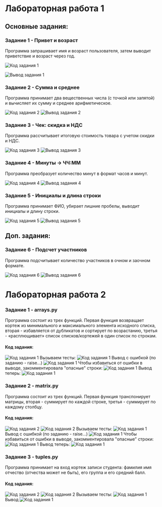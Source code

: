 # Лабораторная работа 1
## Основные задания:

### Задание 1 - Привет и возраст 
Программа запрашивает имя и возраст пользователя, затем выводит приветствие и возраст через год.

![Код задания 1](./images/lab01/task1_code.png)

![Вывод задания 1](./images/lab01/task1_output.png
)

### Задание 2 - Сумма и среднее
Программа принимает два вещественных числа (с точкой или запятой) и вычисляет их сумму и среднее арифметическое.

![Код задания 2](./images/lab01/task2_code.png)
![Вывод задания 2](./images/lab01/task2_output.png)

### Задание 3 - Чек: скидка и НДС
Программа рассчитывает итоговую стоимость товара с учетом скидки и НДС.

![Код задания 3](./images/lab01/task3_code.png)
![Вывод задания 3](./images/lab01/task3_output.png)

### Задание 4 - Минуты → ЧЧ:ММ
Программа преобразует количество минут в формат часов и минут.

![Код задания 4](./images/lab01/task4_code.png)
![Вывод задания 4](./images/lab01/task4_output.png)

### Задание 5 - Инициалы и длина строки
Программа принимает ФИО, убирает лишние пробелы, выводит инициалы и длину строки.

![Код задания 5](./images/lab01/task5_code.png)
![Вывод задания 5](./images/lab01/task5_output.png)

## Доп. задания:

### Задание 6 - Подсчет участников 
Программа подсчитывает количество участников в очном и заочном формате.

![Код задания 6](./images/lab01/task6_code.png)
![Вывод задания 6](./images/lab01/task6_output.png)



# Лабораторная работа 2

### Задание 1 - arrays.py

Программа состоит из трех функций.
Первая функция возвращает кортеж из минимального и максимального элемента исходного списка, вторая - избавляется от дубликатов и сортирует по возрастанию, третья - «расплющивает» список списков/кортежей в один список по строкам.
#### Код задания:
![Код задания 1](./images/lab02/task1_code.bmp)
Вызываем тесты:
![Код задания 1](./images/lab02/task1_test.bmp)
Вывод с ошибкой (по заданию - raise...)
![Код задания 1](./images/lab02/task1_output1.bmp)
Чтобы избавиться от ошибки в выводе, закомментировала "опасные" строки:
![Код задания 1](./images/lab02/task1_test2.bmp)
Вывод теперь:
![Код задания 1](./images/lab02/task1_output1.bmp)


### Задание 2 - matrix.py

Программа состоит из трех функций.
Первая функция транспонирует матрицы, вторая - суммирует по каждой строке, третья - суммирует по каждому столбцу.
#### Код задания:
![Код задания 2](./images/lab02/task2_code1.bmp)
![Код задания 2](./images/lab02/task2_code2.bmp)
Вызываем тесты:
![Код задания 1](./images/lab02/task2_test1.bmp)
Вывод с ошибкой (по заданию - raise...)
![Код задания 1](./images/lab02/task2_output2.bmp)
Чтобы избавиться от ошибки в выводе, закомментировала "опасные" строки:
![Код задания 1](./images/lab02/task2_test2.bmp)
Вывод теперь:
![Код задания 1](./hiberfil.sysimages/lab02/task2_output2.bmp)


### Задание 3 - tuples.py

Программа принимает на вход кортеж записи студента: фамилия имя отчество (отчества может не быть), его группа и его средний балл. 
#### Код задания:
![Код задания 2](./images/lab02/task3_code1.bmp)
![Код задания 2](./images/lab02/task3_code2.bmp)
Вызываем тесты:
![Код задания 1](./images/lab02/task3_test.bmp)
Вывод 
![Код задания 1](./images/lab02/task3_output.bmp)